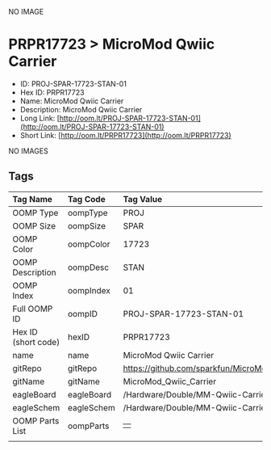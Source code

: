 


  
NO IMAGE  
# PRPR17723 > MicroMod Qwiic Carrier

- ID: PROJ-SPAR-17723-STAN-01
- Hex ID: PRPR17723
- Name: MicroMod Qwiic Carrier
- Description: MicroMod Qwiic Carrier
- Long Link: [http://oom.lt/PROJ-SPAR-17723-STAN-01](http://oom.lt/PROJ-SPAR-17723-STAN-01)
- Short Link: [http://oom.lt/PRPR17723](http://oom.lt/PRPR17723)
  
NO IMAGES  
## Tags
  

|Tag Name|Tag Code|Tag Value|
| :--- | :--- | :--- |
|OOMP Type|oompType|PROJ|
|OOMP Size|oompSize|SPAR|
|OOMP Color|oompColor|17723|
|OOMP Description|oompDesc|STAN|
|OOMP Index|oompIndex|01|
|Full OOMP ID|oompID|PROJ-SPAR-17723-STAN-01|
|Hex ID (short code)|hexID|PRPR17723|
|name|name|MicroMod Qwiic Carrier|
|gitRepo|gitRepo|https://github.com/sparkfun/MicroMod_Qwiic_Carrier|
|gitName|gitName|MicroMod_Qwiic_Carrier|
|eagleBoard|eagleBoard|/Hardware/Double/MM-Qwiic-Carrier-Double.brd|
|eagleSchem|eagleSchem|/Hardware/Double/MM-Qwiic-Carrier-Double.sch|
|OOMP Parts List|oompParts|<table><tr><td></td></tr></table>|
||||
